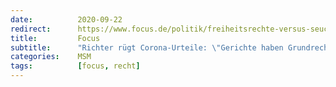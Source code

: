 ```yaml
---
date:          2020-09-22
redirect:      https://www.focus.de/politik/freiheitsrechte-versus-seuchenschutz-richter-ruegt-corona-urteile-justiz-hat-viele-grundrechts-eingriffe-aus-angst-abgesegnet_id_12457141.html
title:         Focus
subtitle:      "Richter rügt Corona-Urteile: \"Gerichte haben Grundrechts-Eingriffe aus Angst abgesegnet\""
categories:    MSM
tags:          [focus, recht]
---
```

